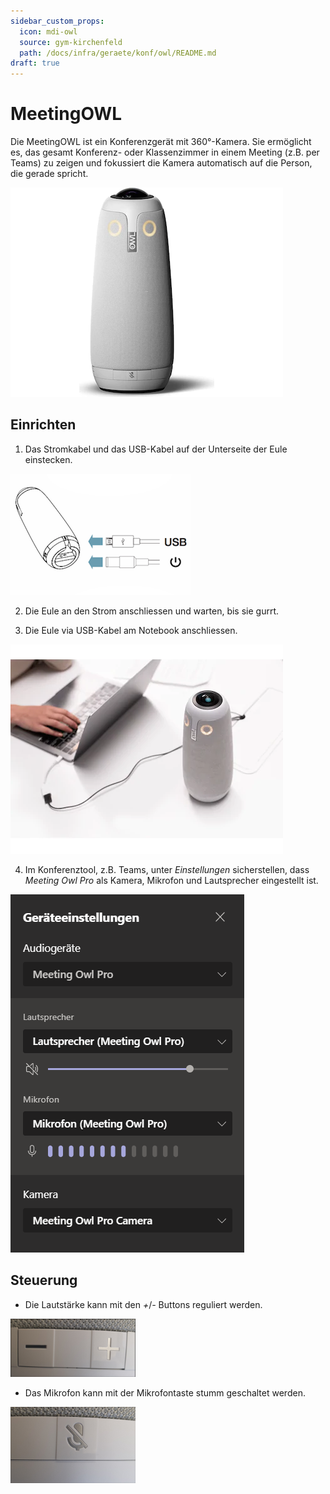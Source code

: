 ```yaml
---
sidebar_custom_props:
  icon: mdi-owl
  source: gym-kirchenfeld
  path: /docs/infra/geraete/konf/owl/README.md
draft: true
---
```


#  MeetingOWL


Die MeetingOWL ist ein Konferenzgerät mit 360°-Kamera. Sie ermöglicht es, das gesamt Konferenz- oder Klassenzimmer in einem Meeting (z.B. per Teams) zu zeigen und fokussiert die Kamera automatisch auf die Person, die gerade spricht.

![](./images/owl-1.png)

## Einrichten

1. Das Stromkabel und das USB-Kabel auf der Unterseite der Eule einstecken.

![](./images/owl-4.png)

2. Die Eule an den Strom anschliessen und warten, bis sie gurrt.

3. Die Eule via USB-Kabel am Notebook anschliessen.

![](./images/owl-2.png)

4. Im Konferenztool, z.B. Teams, unter _Einstellungen_ sicherstellen, dass _Meeting Owl Pro_ als Kamera, Mikrofon und Lautsprecher eingestellt ist.

![](./images/owl-3.png)

## Steuerung

* Die Lautstärke kann mit den _+_/_-_ Buttons reguliert werden.

![](./images/owl-5.png)

* Das Mikrofon kann mit der Mikrofontaste stumm geschaltet werden.

![](./images/owl-6.png)
